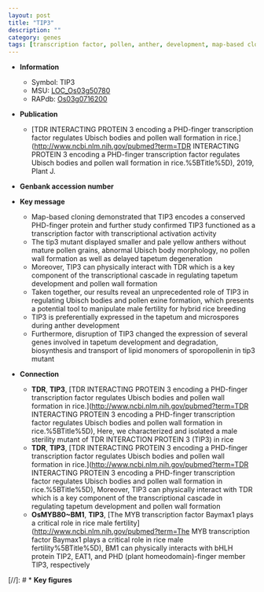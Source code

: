 ```yaml
---
layout: post
title: "TIP3"
description: ""
category: genes
tags: [transcription factor, pollen, anther, development, map-based cloning, R protein, breeding, fertility, tapetum, anther development, pollen wall, pollen exine formation]
---
```


* **Information**  
    + Symbol: TIP3  
    + MSU: [LOC_Os03g50780](http://rice.plantbiology.msu.edu/cgi-bin/ORF_infopage.cgi?orf=LOC_Os03g50780)  
    + RAPdb: [Os03g0716200](http://rapdb.dna.affrc.go.jp/viewer/gbrowse_details/irgsp1?name=Os03g0716200)  

* **Publication**  
    + [TDR INTERACTING PROTEIN 3 encoding a PHD-finger transcription factor regulates Ubisch bodies and pollen wall formation in rice.](http://www.ncbi.nlm.nih.gov/pubmed?term=TDR INTERACTING PROTEIN 3 encoding a PHD-finger transcription factor regulates Ubisch bodies and pollen wall formation in rice.%5BTitle%5D), 2019, Plant J.

* **Genbank accession number**  

* **Key message**  
    + Map-based cloning demonstrated that TIP3 encodes a conserved PHD-finger protein and further study confirmed TIP3 functioned as a transcription factor with transcriptional activation activity
    + The tip3 mutant displayed smaller and pale yellow anthers without mature pollen grains, abnormal Ubisch body morphology, no pollen wall formation as well as delayed tapetum degeneration
    + Moreover, TIP3 can physically interact with TDR which is a key component of the transcriptional cascade in regulating tapetum development and pollen wall formation
    + Taken together, our results reveal an unprecedented role of TIP3 in regulating Ubisch bodies and pollen exine formation, which presents a potential tool to manipulate male fertility for hybrid rice breeding
    + TIP3 is preferentially expressed in the tapetum and microspores during anther development
    + Furthermore, disruption of TIP3 changed the expression of several genes involved in tapetum development and degradation, biosynthesis and transport of lipid monomers of sporopollenin in tip3 mutant

* **Connection**  
    + __TDR__, __TIP3__, [TDR INTERACTING PROTEIN 3 encoding a PHD-finger transcription factor regulates Ubisch bodies and pollen wall formation in rice.](http://www.ncbi.nlm.nih.gov/pubmed?term=TDR INTERACTING PROTEIN 3 encoding a PHD-finger transcription factor regulates Ubisch bodies and pollen wall formation in rice.%5BTitle%5D),  Here, we characterized and isolated a male sterility mutant of TDR INTERACTION PROTEIN 3 (TIP3) in rice
    + __TDR__, __TIP3__, [TDR INTERACTING PROTEIN 3 encoding a PHD-finger transcription factor regulates Ubisch bodies and pollen wall formation in rice.](http://www.ncbi.nlm.nih.gov/pubmed?term=TDR INTERACTING PROTEIN 3 encoding a PHD-finger transcription factor regulates Ubisch bodies and pollen wall formation in rice.%5BTitle%5D),  Moreover, TIP3 can physically interact with TDR which is a key component of the transcriptional cascade in regulating tapetum development and pollen wall formation
    + __OsMYB80~BM1__, __TIP3__, [The MYB transcription factor Baymax1 plays a critical role in rice male fertility](http://www.ncbi.nlm.nih.gov/pubmed?term=The MYB transcription factor Baymax1 plays a critical role in rice male fertility%5BTitle%5D),  BM1 can physically interacts with bHLH protein TIP2, EAT1, and PHD (plant homeodomain)-finger member TIP3, respectively

[//]: # * **Key figures**  


